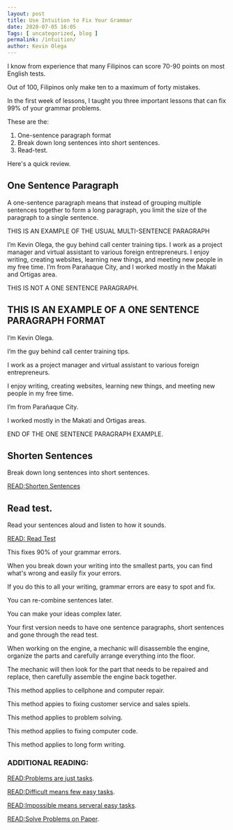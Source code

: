 ```yaml
--- 
layout: post 
title: Use Intuition to Fix Your Grammar
date: 2020-07-05 16:05
Tags: [ uncategorized, blog ]
permalink: /intuition/ 
author: Kevin Olega 
--- 
```

I know from experience that many Filipinos can score 70-90 points on most English tests.

Out of 100, Filipinos only make ten to a maximum of forty mistakes.

In the first week of lessons, I taught you three important lessons that can fix 99% of your grammar problems.

These are the:

1. One-sentence paragraph format
2. Break down long sentences into short sentences.
3. Read-test.

Here's a quick review.

## One Sentence Paragraph

A one-sentence paragraph means that instead of grouping multiple sentences together to form a long paragraph, you limit the size of the paragraph to a single sentence.

THIS IS AN EXAMPLE OF THE USUAL MULTI-SENTENCE PARAGRAPH

I’m Kevin Olega, the guy behind call center training tips. I work as a project manager and virtual assistant to various foreign entrepreneurs. I enjoy writing, creating websites, learning new things, and meeting new people in my free time. I’m from Parañaque City, and I worked mostly in the Makati and Ortigas area.

THIS IS NOT A ONE SENTENCE PARAGRAPH.

## THIS IS AN EXAMPLE OF A ONE SENTENCE PARAGRAPH FORMAT

I’m Kevin Olega.

I’m the guy behind call center training tips.

I work as a project manager and virtual assistant to various foreign entrepreneurs.

I enjoy writing, creating websites, learning new things, and meeting new people in my free time.

I’m from Parañaque City.

I worked mostly in the Makati and Ortigas areas.

END OF THE ONE SENTENCE PARAGRAPH EXAMPLE.

## Shorten Sentences

Break down long sentences into short sentences.

[READ:Shorten Sentences](https://callcentertrainingtips.com/ss/)

## Read test.

Read your sentences aloud and listen to how it sounds.

[READ: Read Test](https://callcentertrainingtips.com/read-test)

This fixes 90% of your grammar errors.

When you break down your writing into the smallest parts, you can find what's wrong and easily fix your errors.

If you do this to all your writing, grammar errors are easy to spot and fix.

You can re-combine sentences later.

You can make your ideas complex later.

Your first version needs to have one sentence paragraphs, short sentences and gone through the read test.

When working on the engine, a mechanic will disassemble the engine, organize the parts and carefully arrange everything into the floor.

The mechanic will then look for the part that needs to be repaired and replace, then carefully assemble the engine back together.

This method applies to cellphone and computer repair.

This method appies to fixing customer service and sales spiels.

This method applies to problem solving.

This method applies to fixing computer code.

This method applies to long form writing.

### ADDITIONAL READING:

[READ:Problems are just tasks](https://minimalchanges.com/problem-tasks/).

[READ:Difficult means few easy tasks](https://minimalchanges.com/difficult-easy/).

[READ:Impossible means serveral easy tasks](https://minimalchanges.com/impossible-easy/).

[READ:Solve Problems on Paper](https://minimalchanges.com/psp/).